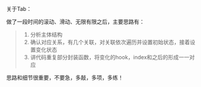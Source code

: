 关于Tab：

做了一段时间的滚动、滑动、无限有限之后，主要思路有：

> 1. 分析主体结构
> 2. 确认对应关系，有几个关联，对关联依次遍历并设置初始状态，接着设置变化状态
> 3. 讲代码重复部分封装函数，将变化的hook，index和之后的形成一一对应

思路和细节很重要，不要急，多敲，多项，多练！

